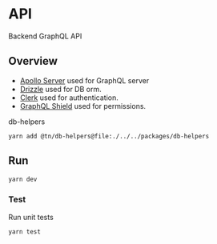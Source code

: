 # API

Backend GraphQL API

## Overview

- [Apollo Server](https://www.apollographql.com/docs/apollo-server/) used for GraphQL server
- [Drizzle](https://orm.drizzle.team/docs/overview) used for DB orm.
- [Clerk](https://clerk.com/blog/how-to-secure-api-gateway-using-jwt-and-lambda-authorizers-with-clerk#using-clerk-with-api-gateway-authorizers) used for authentication.
- [GraphQL Shield](https://the-guild.dev/graphql/shield/docs) used for permissions.

db-helpers

```
yarn add @tn/db-helpers@file:./../../packages/db-helpers
```

## Run

```bash
yarn dev
```

### Test

Run unit tests

```bash
yarn test
```
